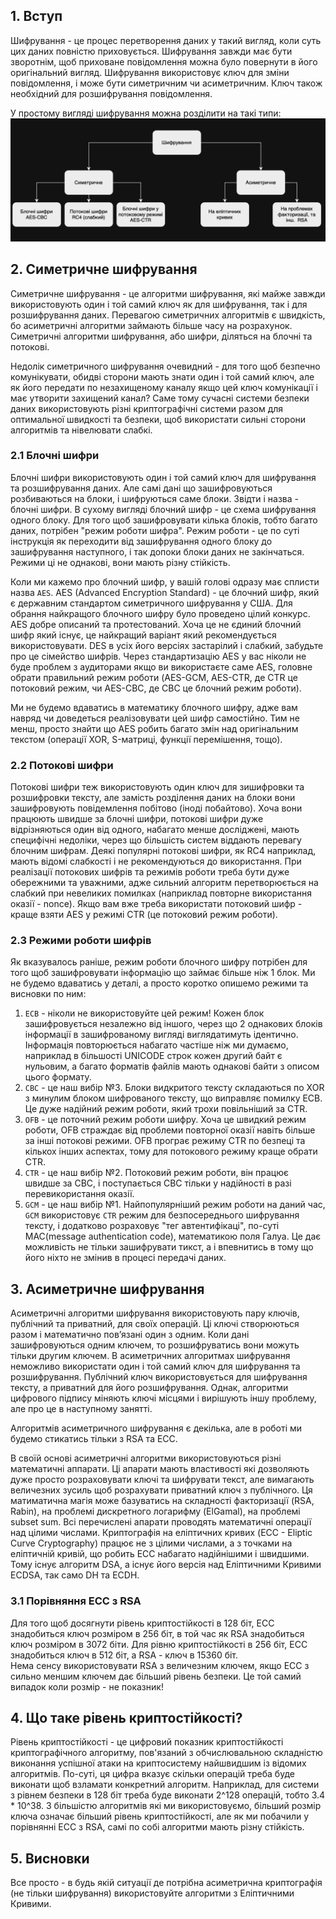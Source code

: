 ## 1. Вступ

Шифрування - це процес перетворення даних у такий вигляд, коли суть цих даних повністю приховується. Шифрування завжди має бути зворотнім, щоб приховане повідомлення можна було повернути в його оригінальний вигляд. Шифрування використовує ключ для зміни повідомлення, і може бути симетричним чи асиметричним. Ключ також необхідний для розшифрування повідомлення.  

У простому вигляді шифрування можна розділити на такі типи:  
![Шифрування](https://github.com/sarin00/Course1-Intro-to-Cybersecruity/blob/main/%D1%8F%D0%94%D0%BE%D0%B4%D0%B0%D1%82%D0%BA%D0%BE%D0%B2%D1%96%20%D0%BC%D0%B0%D1%82%D0%B5%D1%80%D1%96%D0%B0%D0%BB%D0%B8/encr.png)

## 2. Симетричне шифрування
Симетричне шифрування - це алгоритми шифрування, які майже завжди використовують один і той самий ключ як для шифрування, так і для розшифрування даних. Перевагою симетричних алгоритмів є швидкість, бо асиметричні алгоритми займають більше часу на розрахунок. Симетричні алгоритми шифрування, або шифри, діляться на блочні та потокові.  

Недолік симетричного шифрування очевидний - для того щоб безпечно комунікувати, обидві сторони мають знати один і той самий ключ, але як його передати по незахищеному каналу якщо цей ключ комунікації і має утворити захищений канал? Саме тому сучасні системи безпеки даних використовують різні криптографічні системи разом для оптимальної швидкості та безпеки, щоб використати сильні сторони алгоритмів та нівелювати слабкі.

### 2.1 Блочні шифри
Блочні шифри використовують один і той самий ключ для шифрування та розшифрування даних. Але самі дані що зашифровуються розбиваються на блоки, і шифруються саме блоки. Звідти і назва - блочні шифри. В сухому вигляді блочний шифр - це схема шифрування одного блоку. Для того щоб зашифровувати кілька блоків, тобто багато даних, потрібен "режим роботи шифра". Режим роботи - це по суті інструкція як переходити від зашифрування одного блоку до зашифрування наступного, і так допоки блоки даних не закінчаться. Режими ці не однакові, вони мають різну стійкість.  

Коли ми кажемо про блочний шифр, у вашій голові одразу має сплисти назва `AES`. AES (Advanced Encryption Standard) - це блочний шифр, який є державним стандартом симетричного шифрування у США. Для обрання найкращого блочного шифру було проведено цілий конкурс. AES добре описаний та протестований. Хоча це не єдиний блочний шифр який існує, це найкращий варіант який рекомендується використовувати. DES в усіх його версіях застарілий і слабкий, забудьте про це сімейство шифрів. Через стандартизацію AES у вас ніколи не буде проблем з аудиторами якщо ви використаєте саме AES, головне обрати правильний режим роботи (AES-GCM, AES-CTR, де CTR це потоковий режим, чи AES-CBC, де CBC це блочний режим роботи).  

Ми не будемо вдаватись в математику блочного шифру, адже вам навряд чи доведеться реалізовувати цей шифр самостійно. Тим не менш, просто знайти що AES робить багато змін над оригінальним текстом (операції XOR, S-матриці, функції перемішення, тощо).  

### 2.2 Потокові шифри
Потокові шифри теж використовують один ключ для зишифровки та розшифровки тексту, але замість розділення даних на блоки вони зашифровують повідемлення побітово (іноді побайтово). Хоча вони працюють швидше за блочні шифри, потокові шифри дуже відрізняються один від одного, набагато менше досліджені, мають специфічні недоліки, через що більшість систем віддають перевагу блочним шифрам. Деякі популярні потокові шифри, як RC4 наприклад, мають відомі слабкості і не рекомендуються до використання. При реалізації потокових шифрів та режимів роботи треба бути дуже обережними та уважними, адже сильний алгоритм перетворюється на слабкий при невеликих помилках (наприклад повторне використання оказії - nonce). Якщо вам вже треба використати потоковий шифр - краще взяти AES у режимі CTR (це потоковий режим роботи). 

### 2.3 Режими роботи шифрів
Як вказувалось раніше, режим роботи блочного шифру потрібен для того щоб зашифровувати інформацію що займає більше ніж 1 блок. Ми не будемо вдаватись у деталі, а просто коротко опишемо режими та висновки по ним:
1. `ECB` - ніколи не використовуйте цей режим! Кожен блок зашифровується незалежно від іншого, через що 2 однакових блоків інформації  в зашифрованому вигляді виглядатимуть ідентично. Інформація повторюється набагато частіше ніж ми думаємо, наприклад в більшості UNICODE строк кожен другий байт є нульовим, а багато форматів файлів мають однакові байти з описом цього формату.
2. `CBC` - це наш вибір №3. Блоки видкритого тексту складаються по XOR з минулим блоком шифрованого тексту, що виправляє помилку ECB. Це дуже надійний режим роботи, який трохи повільніший за CTR.
3. `OFB` - це поточний режим роботи шифру. Хоча це швидкий режим роботи, OFB страждає від проблеми повторної оказії навіть більше за інші потокові режими. OFB програє режиму CTR по безпеці та кількох інших аспектах, тому для потокового режиму краще обрати CTR.
4. `CTR` - це наш вибір №2. Потоковий режим роботи, він працює швидше за CBC, і поступається CBC тільки у надійності в разі перевикористання оказії.  
5. `GCM` - це наш вибір №1. Найпопулярніший режим роботи на даний час, `GCM` використовує `CTR` режим для безпосереднього шифрування тексту, і додатково розраховує "тег автентифікаці", по-суті MAC(message authentication code), математикою поля Галуа. Це дає можливість не тільки зашифрувати тикст, а і впевнитись в тому що його ніхто не змінив в процесі передачі даних. 

## 3. Асиметричне шифрування
Асиметричні алгоритми шифрування використовують пару ключів, публічний та приватний, для своїх операцій. Ці ключі створюються разом і математично повʼязані один з одним. Коли дані зашифровуються одним ключем, то розшифруватись вони можуть тільки другим ключем. В асиметричних алгоритмах шифрування неможливо використати один і той самий ключ для шифрування та розшифрування. Публічний ключ використовується для шифрування тексту, а приватний для його розшифрування. Однак, алгоритми цифрового підпису міняють ключі місцями і вирішують іншу проблему, але про це в наступному занятті.  

Алгоритмів асиметричного шифрування є декілька, але в роботі ми будемо стикатись тільки з RSA та ECC.  

В своїй основі асиметричні алгоритми використовуються різні математичні аппарати. Ці апарати мають властивості які дозволяють дуже просто розраховувати ключі та шифрувати текст, але вимагають величезних зусиль щоб розрахувати приватний ключ з публічного. Ця матиматична магія може базуватись на складності факторизації (RSA, Rabin), на проблемі дискретного логарифму (ElGamal), на проблемі subset sum. Всі перечислені апарати проводять математичні операції над цілими числами. Криптографія на еліптичних кривих (ECC - Eliptic Curve Cryptography) працює не з цілими числами, а з точками на еліптичній кривій, що робить ECC набагато надійнішими і швидшими. Тому існує алгоритм DSA, а існує його версія над Еліптичними Кривими ECDSA, так само DH та ECDH. 

### 3.1 Порівняння ECC з RSA
Для того щоб досягнути рівень криптостійкості в 128 біт, ECC знадобиться ключ розміром в 256 біт, в той час як RSA знадобиться ключ розміром в 3072 біти. Для рівню криптостійкості в 256 біт, ECC знадобиться ключ в 512 біт, а RSA - ключ в 15360 біт.  
Нема сенсу використовувати RSA з величезним ключем, якщо ECC з сильно меншим ключем дає більший рівень безпеки. Це той самий випадок коли розмір - не показник! 

## 4. Що таке рівень криптостійкості?
Рівень криптостійкості - це цифровий показник криптостійкості криптографічного алгоритму, пов'язаний з обчислювальною складністю виконання успішної атаки на криптосистему найшвидшим із відомих алгоритмів. По-суті, ця цифра вказує скільки операцій треба буде виконати щоб взламати конкретний алгоритм. Наприклад, для системи з рівнем безпеки в 128 біт треба буде виконати 2^128 операцій, тобто 3.4 * 10^38. З більшістю алгоритмів які ми використовуємо, більший розмір ключа означає більший рівень криптостійкості, але як ми побачили у порівнянні ECC з RSA, самі по собі алгоритми мають різну стійкість.

## 5. Висновки
Все просто - в будь якій ситуації де потрібна асиметрична криптографія (не тільки шифрування) використовуйте алгоритми з Еліптичними Кривими. 
